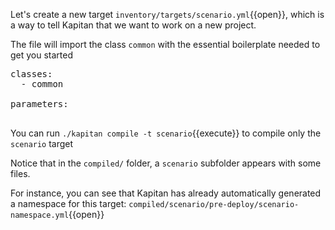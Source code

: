 Let's create a new target `inventory/targets/scenario.yml`{{open}}, which is a way to tell Kapitan that we want to work on a new project.

The file will import the class `common` with the essential boilerplate needed to get you started
<pre class="file" data-filename="inventory/targets/scenario.yml" data-target="replace">
classes:
  - common

parameters:

</pre>

You can run `./kapitan compile -t scenario`{{execute}} to compile only the `scenario` target

Notice that in the `compiled/` folder, a `scenario` subfolder appears with some files. 

For instance, you can see that Kapitan has already automatically generated a namespace for this target: `compiled/scenario/pre-deploy/scenario-namespace.yml`{{open}}
